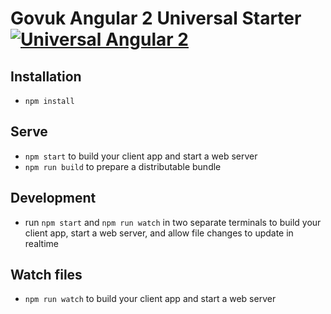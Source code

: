 # Govuk Angular 2 Universal Starter [![Universal Angular 2](https://img.shields.io/badge/universal-angular2-brightgreen.svg?style=flat)](https://github.com/angular/universal)

## Installation

* `npm install`

## Serve

* `npm start` to build your client app and start a web server
* `npm run build` to prepare a distributable bundle

## Development
* run `npm start` and `npm run watch` in two separate terminals to build your client app, start a web server, and allow file changes to update in realtime

## Watch files
* `npm run watch` to build your client app and start a web server
